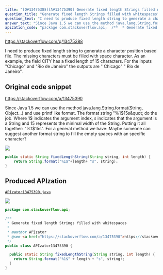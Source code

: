```yaml
---
title: "[Q#13475388][A#13475390] Generate fixed length Strings filled with whitespaces"
question_title: "Generate fixed length Strings filled with whitespaces"
question_text: "I need to produce fixed length string to generate a character position based file. The missing characters must be filled with space character. As an example, the field CITY has a fixed length of 15 characters. For the inputs \"Chicago\" and \"Rio de Janeiro\" the outputs are  \"        Chicago\" \" Rio de Janeiro\"."
answer_text: "Since Java 1.5 we can use the method java.lang.String.format(String, Object...) and use printf like format. The format string \"%1$15s\" do the job. Where 1$ indicates the argument index, s indicates that the argument is a String and 15 represents the minimal width of the String. Putting it all together: \"%1$15s\". For a general method we have: Maybe someone can suggest another format string to fill the empty spaces with an specific character?"
apization_code: "package com.stackoverflow.api;  /**  * Generate fixed length Strings filled with whitespaces  *  * @author APIzator  * @see <a href=\"https://stackoverflow.com/a/13475390\">https://stackoverflow.com/a/13475390</a>  */ public class APIzator13475390 {    public static String fixedLengthString(String string, int length) {     return String.format(\"%1$\" + length + \"s\", string);   } }"
---
```


https://stackoverflow.com/q/13475388

I need to produce fixed length string to generate a character position based file. The missing characters must be filled with space character.
As an example, the field CITY has a fixed length of 15 characters. For the inputs &quot;Chicago&quot; and &quot;Rio de Janeiro&quot; the outputs are 
&quot;        Chicago&quot;
&quot; Rio de Janeiro&quot;.



## Original code snippet

https://stackoverflow.com/a/13475390

Since Java 1.5 we can use the method java.lang.String.format(String, Object...) and use printf like format.
The format string &quot;%1$15s&quot; do the job. Where 1$ indicates the argument index, s indicates that the argument is a String and 15 represents the minimal width of the String.
Putting it all together: &quot;%1$15s&quot;.
For a general method we have:
Maybe someone can suggest another format string to fill the empty spaces with an specific character?

<div class="code-logo"><img src="/stackoverflow.png" /></div>

```java
public static String fixedLengthString(String string, int length) {
    return String.format("%1$"+length+ "s", string);
}
```

## Produced APIzation

[`APIzator13475390.java`](https://github.com/pasqualesalza/apization-temp-data/raw/master/search/APIzator13475390.java)

<div class="code-logo"><img src="/apizator.png" /></div>

```java
package com.stackoverflow.api;

/**
 * Generate fixed length Strings filled with whitespaces
 *
 * @author APIzator
 * @see <a href="https://stackoverflow.com/a/13475390">https://stackoverflow.com/a/13475390</a>
 */
public class APIzator13475390 {

  public static String fixedLengthString(String string, int length) {
    return String.format("%1$" + length + "s", string);
  }
}

```